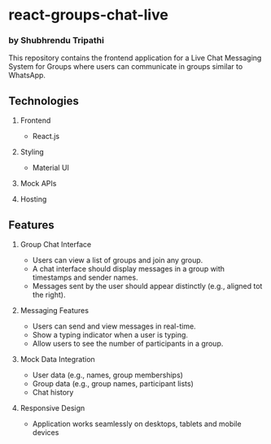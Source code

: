 # react-groups-chat-live
### by Shubhrendu Tripathi

This repository contains the frontend application for a Live Chat Messaging System for Groups where users can communicate in groups similar to WhatsApp. 

## Technologies

1. Frontend
    * React.js

2. Styling
    * Material UI

3. Mock APIs


4. Hosting



## Features

1. Group Chat Interface
    * Users can view a list of groups and join any group.
    * A chat interface should display messages in a group with timestamps and sender names.
    * Messages sent by the user should appear distinctly (e.g., aligned tot the right).

2. Messaging Features
    * Users can send and view messages in real-time.
    * Show a typing indicator when a user is typing.
    * Allow users to see the number of participants in a group.

3. Mock Data Integration
    * User data (e.g., names, group memberships)
    * Group data (e.g., group names, participant lists)
    * Chat history

4. Responsive Design
    * Application works seamlessly on desktops, tablets and mobile devices

